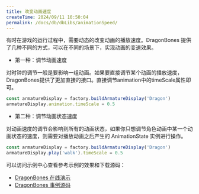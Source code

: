 ```yaml
---
title: 改变动画速度
createTime: 2024/09/11 10:50:04
permalink: /docs/db/dbLibs/animationSpeed/
---
```

有时在游戏的运行过程中，需要动态的改变动画的播放速度。DragonBones 提供了几种不同的方式，可以在不同的场景下，实现动画的变速效果。

* 第一种：调节动画速度

对时钟的调节一般是要影响一组动画。如果要直接调节某个动画的播放速度，DragonBones提供了更加直接的接口。直接调节animation中的timeScale属性即可。

~~~javascript
const armatureDisplay = factory.buildArmatureDisplay('Dragon')
armatureDisplay.animation.timeScale = 0.5
~~~

* 第二种：调节动画状态速度

对动画速度的调节会影响到所有的动画状态，如果你只想调节角色动画中某一个动画状态的速度，则需要对播放动画之后产生的 AnimationState 实例进行操作。

~~~javascript
const armatureDisplay = factory.buildArmatureDisplay('Dragon')
armatureDisplay.play('walk').timeScale = 0.5
~~~

可以访问示例中心查看参考示例的效果和下载源码：
* [DragonBones 在线演示](http://dragonbones.com/demo/index.html)
* [DragonBones 事例源码](https://github.com/DragonBones/DragonBonesJS/tree/master/Egret/Demos)
